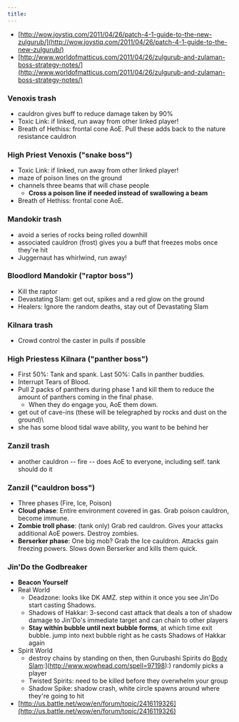 ```yaml
---
title: 
---
```

  * [http://wow.joystiq.com/2011/04/26/patch-4-1-guide-to-the-new-zulgurub/](http://wow.joystiq.com/2011/04/26/patch-4-1-guide-to-the-new-zulgurub/)
  * [http://www.worldofmatticus.com/2011/04/26/zulgurub-and-zulaman-boss-strategy-notes/](http://www.worldofmatticus.com/2011/04/26/zulgurub-and-zulaman-boss-strategy-notes/)

### Venoxis trash
  * cauldron gives buff to reduce damage taken by 90%
  * Toxic Link: if linked, run away from other linked player!
  * Breath of Hethiss: frontal cone AoE. Pull these adds back to the nature resistance cauldron


### High Priest Venoxis ("snake boss")
  * Toxic Link: if linked, run away from other linked player!
  * maze of poison lines on the ground
  * channels three beams that will chase people
    * **Cross a poison line if needed instead of swallowing a beam**
  * Breath of Hethiss: frontal cone AoE.

### Mandokir trash
  * avoid a series of rocks being rolled downhill
  * associated cauldron (frost) gives you a buff that freezes mobs once they're hit
  * Juggernaut has whirlwind, run away!

### Bloodlord Mandokir ("raptor boss")
  * Kill the raptor
  * Devastating Slam: get out, spikes and a red glow on the ground 
  * Healers: Ignore the random deaths, stay out of Devastating Slam

### Kilnara trash
  * Crowd control the caster in pulls if possible

### High Priestess Kilnara ("panther boss")
  * First 50%: Tank and spank. Last 50%: Calls in panther buddies.
  * Interrupt Tears of Blood. 
  * Pull 2 packs of panthers during phase 1 and kill them to reduce the amount of panthers coming in the final phase. 
    * When they do engage you, AoE them down.
  * get out of cave-ins (these will be telegraphed by rocks and dust on the ground)\
  * she has some blood tidal wave ability, you want to be behind her

### Zanzil trash
  * another cauldron -- fire -- does AoE to everyone, including self. tank should do it

### Zanzil ("cauldron boss")
  * Three phases (Fire, Ice, Poison)
  * **Cloud phase**: Entire environment covered in gas. Grab poison cauldron, become immune.
  * **Zombie troll phase**: (tank only) Grab red cauldron. Gives your attacks additional AoE powers. Destroy zombies.
  * **Berserker phase**: One big mob? Grab the Ice cauldron. Attacks gain freezing powers. Slows down Berserker and kills them quick.

### Jin'Do the Godbreaker
  * **Beacon Yourself**
  * Real World
    * Deadzone: looks like DK AMZ. step within it once you see Jin'Do start casting Shadows. 
    * Shadows of Hakkar: 3-second cast attack that deals a ton of shadow damage to Jin'Do's immediate target and can chain to other players
    * **Stay within bubble until next bubble forms**, at which time exit bubble. jump into next bubble right as he casts Shadows of Hakkar again
  * Spirit World
    * destroy chains by standing on then, then Gurubashi Spirits do [Body Slam]([http://www.wowhead.com/spell=97198):](http://www.wowhead.com/spell=97198):) randomly picks a player
    * Twisted Spirits: need to be killed before they overwhelm your group
    * Shadow Spike: shadow crash, white circle spawns around where they're going to hit
  * [http://us.battle.net/wow/en/forum/topic/2416119326](http://us.battle.net/wow/en/forum/topic/2416119326)
